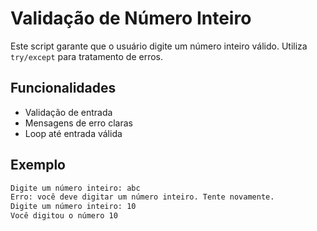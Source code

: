 # Validação de Número Inteiro

Este script garante que o usuário digite um número inteiro válido. Utiliza `try/except` para tratamento de erros.

## Funcionalidades
- Validação de entrada
- Mensagens de erro claras
- Loop até entrada válida

## Exemplo
```bash
Digite um número inteiro: abc
Erro: você deve digitar um número inteiro. Tente novamente.
Digite um número inteiro: 10
Você digitou o número 10
```